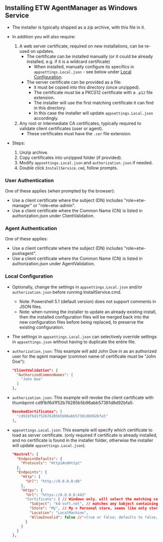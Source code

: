 ## Installing ETW AgentManager as Windows Service

- The installer is typically shipped as a zip archive, with this file in it.

- In addition you will also require:
  
  1) A web server certificate, required on new installations, can be re-used on updates.
     - The certificate can be installed manually (or it could be already installed, e.g. if it is a wildcard certificate)
       - When installed, manually configure its specifics in `appsettings.Local.json` - see below under [Local Configuration](#local-configuration).
     - The server certificate can be provided as a file:
       - it must be copied into this directory (once unzipped).
       - The certificate must be a PKCS12 certificate with a `.p12` file extension.
       - The installer will use the first matching certificate it can find in this directory.
       - In this case the installer will update `appsettings.Local.json` accordingly.
  2) Any root or intermediate CA certificates, typically required to validate client certificates (user or agent).
     - These certificates must have the `.cer` file extension.

- Steps:
  
  1) Unzip archive.
  2) Copy certificates into unzipped folder (if provided).
  3) Modify `appsettings.Local.json` and `authorization.json` if needed.
  4) Double click `InstallService.cmd`, follow prompts.

### User Authentication

One of these applies (when prompted by the browser):

- Use a client certificate where the subject (DN) includes "role=etw-manager" or "role=etw-admin". 
- Use a client certificate where the Common Name (CN) is listed in authorization.json under ClientValidation.

### Agent Authentication

One of these applies:

- Use a client certificate where the subject (DN) includes "role=etw-pushagent".
- Use a client certificate where the Common Name (CN) is listed in authorization.json under AgentValidation.

### Local Configuration

- Optionally, change the settings in `appsettings.Local.json` and/or `authorization.json` before running InstallService.cmd.
  - Note: Powershell 5.1 (default version) does not support comments in JSON files.
  - Note: when running the installer to update an already existing install, then the installed configuration files
    will be merged back into the new configuration files before being replaced, to preserve the existing configuration.

- The settings in `appsettings.Local.json` can selectively override settings in `appsettings.json` without having to duplicate the entire file.
      
- `authorization.json`:
  This example will add John Doe in as an authorized user for the agent manager (common name of certificate must be "John Doe"):
  ```json
  "ClientValidation": {
    "AuthorizedCommonNames": [
      "John Doe"
    ]
  },
  ```

- `authorization.json`:
  This example will revoke the client certificate with thumbprint cd91bf6d1f52b76285b5b96abb57381d8d92bfa5:
  ```json
  RevokedCertificates": [
    "cd91bf6d1f52b76285b5b96abb57381d8d92bfa5"
  ],
  ```

- `appsettings.Local.json`:
  This example will specify which certificate to load as server certificate.
  (only required if certificate is already installed, and no certificate is found in the installer folder, otherwise the installer will update `appsettings.Local.json`).
  ```json
  "Kestrel": {
    "EndpointDefaults": {
      "Protocols": "Http1AndHttp2"
    },
    "Endpoints": {
      "Http": {
        "Url": "http://0.0.0.0:80"
      },
      "Https": {
        "Url": "https://0.0.0.0:443"
        "Certificate": { // Windows only, will select the matching certificate with the latest expiry date
          "Subject": "kd-soft.net", // matches any Subject containing that string
          "Store": "My", // My = Personal store, seems like only stores indicated by the StoreName type are accepted
          "Location": "LocalMachine",
          "AllowInvalid": false //"<true or false; defaults to false, must be false for server certificates>"
        }
      }
    }
  },
  ```
